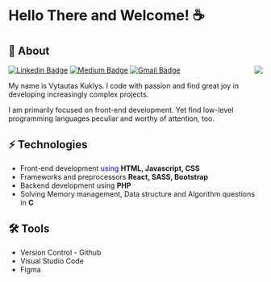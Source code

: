 # Hello There and Welcome! :coffee:
<!--
**vytkuklys/vytkuklys** is a ✨ _special_ ✨ repository because its `README.md` (this file) appears on your GitHub profile.

Here are some ideas to get you started:

- 🔭 I’m currently working on ...
- 🌱 I’m currently learning ...
- 👯 I’m looking to collaborate on ...
- 🤔 I’m looking for help with ...
- 💬 Ask me about ...
- 📫 How to reach me: ...
- 😄 Pronouns: ...
- ⚡ Fun fact: ...
-->

## 🔭 About
[![Linkedin Badge](https://img.shields.io/badge/-Linkedin-blue?style=plastic&logo=Linkedin&logoColor=white&link=https://www.linkedin.com/in/vytautas-k-834996202/)](https://www.linkedin.com/in/vytautas-k-834996202/) 
[![Medium Badge](https://img.shields.io/badge/-Medium-03a57a?style=plastic&labelColor=black&logo=Medium&color=black&link=https://medium.com/@vtts.kuklys)](https://medium.com/@vtts.kuklys)
[![Gmail Badge](https://img.shields.io/badge/-Gmail-c14438?style=plastic&logo=Gmail&logoColor=white&link=mailto:vtts.kuklys@gmail.com)](mailto:vtts.kuklys@gmail.com)
<img align='right' src="https://github-readme-stats.vercel.app/api?username=vytkuklys&show_icons=true_color=fff&icon_color=79ff97&text_color=9f9f9f&bg_color=151515">
</br>


My name is Vytautas Kuklys. I code with passion and find great joy in developing increasingly complex projects.

I am primarily focused on front-end development. Yet find low-level programming languages peculiar and worthy of attention, too.



## ⚡ Technologies
- Front-end development <span style="color: blue;">using</span> **HTML, Javascript, CSS**
- Frameworks and preprocessors **React, SASS, Bootstrap**
- Backend development using **PHP**
- Solving Memory management, Data structure and Algorithm questions in **C**

## :hammer_and_wrench: Tools
- Version Control - Github
- Visual Studio Code
- Figma
